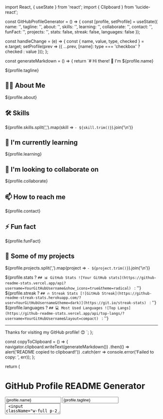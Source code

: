 import React, { useState } from 'react';
import { Clipboard } from 'lucide-react';

const GitHubProfileGenerator = () => {
  const [profile, setProfile] = useState({
    name: '',
    tagline: '',
    about: '',
    skills: '',
    learning: '',
    collaborate: '',
    contact: '',
    funFact: '',
    projects: '',
    stats: false,
    streak: false,
    languages: false
  });

  const handleChange = (e) => {
    const { name, value, type, checked } = e.target;
    setProfile(prev => ({
      ...prev,
      [name]: type === 'checkbox' ? checked : value
    }));
  };

  const generateMarkdown = () => {
    return `# Hi there! 👋 I'm ${profile.name}

${profile.tagline}

## 👨‍💻 About Me
${profile.about}

## 🛠 Skills
${profile.skills.split(',').map(skill => `- ${skill.trim()}`).join('\n')}

## 🌱 I'm currently learning
${profile.learning}

## 👯 I'm looking to collaborate on
${profile.collaborate}

## 📫 How to reach me
${profile.contact}

## ⚡ Fun fact
${profile.funFact}

## 🚀 Some of my projects
${profile.projects.split(',').map(project => `- ${project.trim()}`).join('\n')}

${profile.stats ? `## 📊 GitHub Stats
![Your GitHub stats](https://github-readme-stats.vercel.app/api?username=YourGitHubUsername&show_icons=true&theme=radical)
` : ''}
${profile.streak ? `## 🔥 Streak Stats
[![GitHub Streak](https://github-readme-streak-stats.herokuapp.com/?user=YourGitHubUsername&theme=dark)](https://git.io/streak-stats)
` : ''}
${profile.languages ? `## 💻 Most Used Languages
![Top Langs](https://github-readme-stats.vercel.app/api/top-langs/?username=YourGitHubUsername&layout=compact)
` : ''}

---
Thanks for visiting my GitHub profile! 😊
`;
  };

  const copyToClipboard = () => {
    navigator.clipboard.writeText(generateMarkdown())
      .then(() => alert('README copied to clipboard!'))
      .catch(err => console.error('Failed to copy: ', err));
  };

  return (
    <div className="max-w-4xl mx-auto p-6 bg-gray-100 rounded-lg shadow-md">
      <h1 className="text-3xl font-bold mb-6 text-center">GitHub Profile README Generator</h1>
      <div className="grid grid-cols-1 md:grid-cols-2 gap-6">
        <div className="space-y-4">
          <input
            className="w-full p-2 border rounded"
            placeholder="Your Name"
            name="name"
            value={profile.name}
            onChange={handleChange}
          />
          <input
            className="w-full p-2 border rounded"
            placeholder="Tagline (e.g., Full Stack Developer | AI Enthusiast)"
            name="tagline"
            value={profile.tagline}
            onChange={handleChange}
          />
          <textarea
            className="w-full p-2 border rounded"
            placeholder="About You"
            name="about"
            value={profile.about}
            onChange={handleChange}
            rows={3}
          />
          <input
            className="w-full p-2 border rounded"
            placeholder="Skills (comma-separated)"
            name="skills"
            value={profile.skills}
            onChange={handleChange}
          />
          <input
            className="w-full p-2 border rounded"
            placeholder="What you're learning"
            name="learning"
            value={profile.learning}
            onChange={handleChange}
          />
          <input
            className="w-full p-2 border rounded"
            placeholder="Looking to collaborate on"
            name="collaborate"
            value={profile.collaborate}
            onChange={handleChange}
          />
          <input
            className="w-full p-2 border rounded"
            placeholder="Contact Information"
            name="contact"
            value={profile.contact}
            onChange={handleChange}
          />
          <input
            className="w-full p-2 border rounded"
            placeholder="Fun Fact"
            name="funFact"
            value={profile.funFact}
            onChange={handleChange}
          />
          <input
            className="w-full p-2 border rounded"
            placeholder="Projects (comma-separated)"
            name="projects"
            value={profile.projects}
            onChange={handleChange}
          />
          <div className="flex items-center space-x-2">
            <input
              type="checkbox"
              id="stats"
              name="stats"
              checked={profile.stats}
              onChange={handleChange}
            />
            <label htmlFor="stats">Include GitHub Stats</label>
          </div>
          <div className="flex items-center space-x-2">
            <input
              type="checkbox"
              id="streak"
              name="streak"
              checked={profile.streak}
              onChange={handleChange}
            />
            <label htmlFor="streak">Include Streak Stats</label>
          </div>
          <div className="flex items-center space-x-2">
            <input
              type="checkbox"
              id="languages"
              name="languages"
              checked={profile.languages}
              onChange={handleChange}
            />
            <label htmlFor="languages">Include Most Used Languages</label>
          </div>
        </div>
        <div className="bg-white p-4 rounded border">
          <div className="flex justify-between items-center mb-2">
            <h2 className="text-lg font-semibold">Generated README:</h2>
            <button 
              onClick={copyToClipboard}
              className="p-2 bg-green-500 text-white rounded hover:bg-green-600 flex items-center"
            >
              <Clipboard size={20} className="mr-1" /> Copy
            </button>
          </div>
          <pre className="whitespace-pre-wrap text-sm">{generateMarkdown()}</pre>
        </div>
      </div>
    </div>
  );
};

export default GitHubProfileGenerator;
